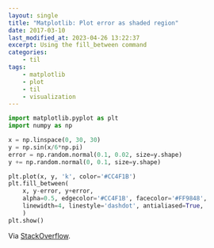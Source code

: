 ```yaml
---
layout: single
title: "Matplotlib: Plot error as shaded region"
date: 2017-03-10
last_modified_at: 2023-04-26 13:22:37
excerpt: Using the fill_between command
categories:
    - til
tags:
    - matplotlib
    - plot
    - til
    - visualization
---
```


```python
import matplotlib.pyplot as plt
import numpy as np

x = np.linspace(0, 30, 30)
y = np.sin(x/6*np.pi)
error = np.random.normal(0.1, 0.02, size=y.shape)
y += np.random.normal(0, 0.1, size=y.shape)

plt.plot(x, y, 'k', color='#CC4F1B')
plt.fill_between(
    x, y-error, y+error,
    alpha=0.5, edgecolor='#CC4F1B', facecolor='#FF9848',
    linewidth=4, linestyle='dashdot', antialiased=True,
    )
plt.show()
```

Via [StackOverflow](http://stackoverflow.com/a/12958534/1257318).
